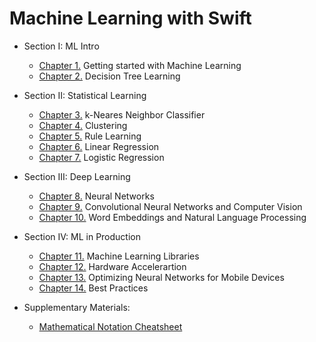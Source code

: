 # Machine Learning with Swift

- Section I: ML Intro
	- [Chapter 1.](1_intro/) Getting started with Machine Learning
	- [Chapter 2.](2_decision_trees/) Decision Tree Learning

- Section II: Statistical Learning
	- [Chapter 3.](3_knn/) k-Neares Neighbor Classifier
	- [Chapter 4.](4_kmeans/) Clustering
	- [Chapter 5.](5_rule_learning/) Rule Learning
	- [Chapter 6.](6_linear_regression/) Linear Regression
	- [Chapter 7.](7_logistic/) Logistic Regression

- Section III: Deep Learning
	- [Chapter 8.](8_nn/) Neural Networks
	- [Chapter 9.](9_cnn/) Convolutional Neural Networks and Computer Vision
	- [Chapter 10.](10_nlp/) Word Embeddings and Natural Language Processing

- Section IV: ML in Production
	- [Chapter 11.](11_libs/) Machine Learning Libraries
	- [Chapter 12.](12_hardware/) Hardware Accelerartion
	- [Chapter 13.](13_compression/) Optimizing Neural Networks for Mobile Devices
	- [Chapter 14.](14_best_practices/) Best Practices

- Supplementary Materials:
	- [Mathematical Notation Cheatsheet](pages/math_cheatsheet.md)